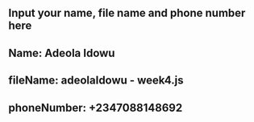 ## Input your name, file name and phone number here

## Name: Adeola Idowu
## fileName: adeolaIdowu - week4.js
## phoneNumber: +2347088148692